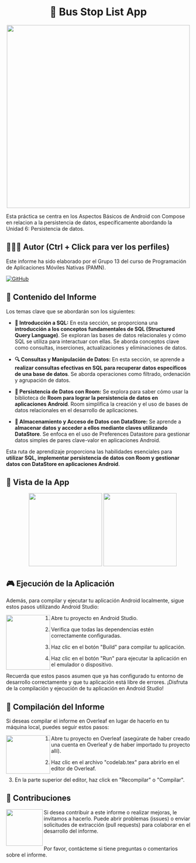 <h1 align="center">&#x1F68C Bus Stop List App</h1>

<p align="center">
  <img width="500px" src="https://github.com/AlejandroDavidArzolaSaavedra/Bus-Stop-List-app/assets/90756437/45555d5f-14fc-4e0b-923f-d485c34f8617">
</p>

Esta práctica se centra en los Aspectos Básicos de Android con Compose en relacion a la persistencia de datos, específicamente abordando la Unidad 6: Persistencia de datos.

## 🙆👨‍💻 Autor (Ctrl + Click para ver los perfiles)
Este informe ha sido elaborado por el Grupo 13 del curso de Programación de Aplicaciones Móviles Nativas (PAMN).

[![GitHub](https://img.shields.io/badge/GitHub-Alejandro%20David%20Arzola%20Saavedra-blue?style=flat-square&logo=github)](https://github.com/AlejandroDavidArzolaSaavedra)
  
## 📑 Contenido del Informe
Los temas clave que se abordarán son los siguientes:

- **🚀 Introducción a SQL:**
  En esta sección, se proporciona una **introducción a los conceptos fundamentales de SQL (Structured Query Language)**. Se exploran las bases de datos relacionales y cómo SQL se utiliza para interactuar con ellas. Se aborda conceptos clave como consultas, inserciones, actualizaciones y eliminaciones de datos.
  
- **🔍 Consultas y Manipulación de Datos:**
  En esta sección, se aprende a **realizar consultas efectivas en SQL para recuperar datos específicos de una base de datos**. Se aborda operaciones como filtrado, ordenación y agrupación de datos.

- **💾 Persistencia de Datos con Room:**
  Se explora para saber cómo usar la biblioteca de **Room para lograr la persistencia de datos en aplicaciones Android**. Room simplifica la creación y el uso de bases de datos relacionales en el desarrollo de aplicaciones.

- **🔐 Almacenamiento y Acceso de Datos con DataStore:**
  Se aprende a **almacenar datos y acceder a ellos mediante claves utilizando DataStore**. Se enfoca en el uso de Preferences Datastore para gestionar datos simples de pares clave-valor en aplicaciones Android.

Esta ruta de aprendizaje proporciona las habilidades esenciales para **utilizar SQL, implementar persistencia de datos con Room y gestionar datos con DataStore en aplicaciones Android**.

## 📱 Vista de la App

<ul align="center">		
  <img  width="200px" src="https://i.imgur.com/GLblFZK.png">
  <img  width="200px" src="https://i.imgur.com/YJaxBZi.png">
</ul>


## 🎮 Ejecución de la Aplicación
Además, para compilar y ejecutar tu aplicación Android localmente, sigue estos pasos utilizando Android Studio:<br>

<img align="left" width="120" height="150" src="https://github.com/AlejandroDavidArzolaSaavedra/Bus-Stop-List-app/assets/90756437/08f28109-4acc-4674-8245-f8cf291b10f8">

1. Abre tu proyecto en Android Studio.

2. Verifica que todas las dependencias estén correctamente configuradas.

3. Haz clic en el botón "Build" para compilar tu aplicación.

4. Haz clic en el botón "Run" para ejecutar la aplicación en el emulador o dispositivo.

Recuerda que estos pasos asumen que ya has configurado tu entorno de desarrollo correctamente y que tu aplicación está libre de errores. ¡Disfruta de la compilación y ejecución de tu aplicación en Android Studio!


## 📄 Compilación del Informe
Si deseas compilar el informe en Overleaf en lugar de hacerlo en tu máquina local, puedes seguir estos pasos:<br>

<img align="left" width="120" height="105" src="https://github.com/AlejandroDavidArzolaSaavedra/Bus-Stop-List-app/assets/90756437/53041018-21d8-45b8-a68c-b0dee56c45ab">

1. Abre tu proyecto en Overleaf (asegúrate de haber creado una cuenta en Overleaf y de haber importado tu proyecto allí).

2. Haz clic en el archivo "codelab.tex" para abrirlo en el editor de Overleaf.

3. En la parte superior del editor, haz click en "Recompilar" o "Compilar".

## 🤝 Contribuciones

<img align="left" width="100" height="100" src="https://github.com/AlejandroDavidArzolaSaavedra/Kata-Working-With-Sqlite/assets/90756437/f83020eb-76e4-4224-87e4-ae2a2d370b05g">
Si desea contribuir a este informe o realizar mejoras, le invitamos a hacerlo. Puede abrir problemas (issues) o enviar solicitudes de extracción (pull requests) para colaborar en el desarrollo del informe.<br><br>

Por favor, contácteme si tiene preguntas o comentarios sobre el informe.
